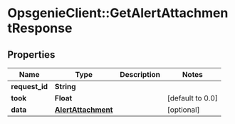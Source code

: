 # OpsgenieClient::GetAlertAttachmentResponse

## Properties
Name | Type | Description | Notes
------------ | ------------- | ------------- | -------------
**request_id** | **String** |  | 
**took** | **Float** |  | [default to 0.0]
**data** | [**AlertAttachment**](AlertAttachment.md) |  | [optional] 


